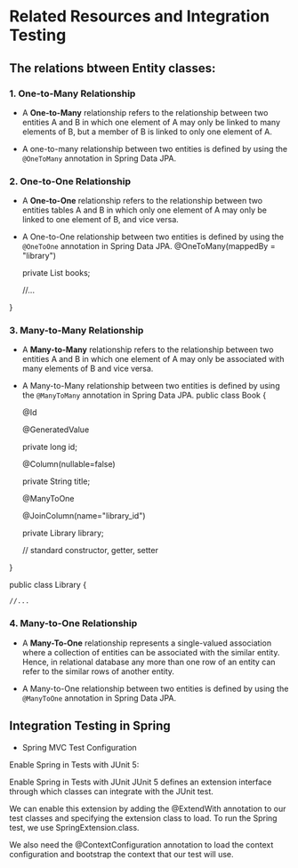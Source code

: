 # Related Resources and Integration Testing

## The relations btween Entity classes:

### 1. One-to-Many Relationship

* A **One-to-Many** relationship refers to the relationship between two entities A and B in which one element of A may only be linked to many elements of B, but a member of B is linked to only one element of A.

* A one-to-many relationship between two entities is defined by using the `@OneToMany` annotation in Spring Data JPA.

### 2. One-to-One Relationship

* A **One-to-One** relationship refers to the relationship between two entities tables A and B in which only one element of A may only be linked to one element of B, and vice versa.

* A One-to-One relationship between two entities is defined by using the `@OneToOne` annotation in Spring Data JPA.
 @OneToMany(mappedBy = "library")

    private List<Book> books;

 

    //...

 

}


### 3. Many-to-Many Relationship

* A **Many-to-Many** relationship refers to the relationship between two entities A and B in which one element of A may only be associated with many elements of B and vice versa.

* A Many-to-Many relationship between two entities is defined by using the `@ManyToMany` annotation in Spring Data JPA.
public class Book {

    @Id

    @GeneratedValue

    private long id;

    

    @Column(nullable=false)

    private String title;

    

    @ManyToOne

    @JoinColumn(name="library_id")

    private Library library;

    

    // standard constructor, getter, setter

}

public class Library {

 

    //...
    
### 4. Many-to-One Relationship

* A **Many-To-One** relationship represents a single-valued association where a collection of entities can be associated with the similar entity. Hence, in relational database any more than one row of an entity can refer to the similar rows of another entity.

* A Many-to-One relationship between two entities is defined by using the `@ManyToOne` annotation in Spring Data JPA.





## Integration Testing in Spring

* Spring MVC Test Configuration

Enable Spring in Tests with JUnit 5: 

Enable Spring in Tests with JUnit JUnit 5 defines an extension interface through which classes can integrate with the JUnit test.

We can enable this extension by adding the @ExtendWith annotation to our test classes and specifying the extension class to load. To run the Spring test, we use SpringExtension.class.

We also need the @ContextConfiguration annotation to load the context configuration and bootstrap the context that our test will use.
